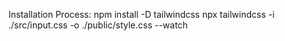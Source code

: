 Installation Process:
npm install -D tailwindcss
npx tailwindcss -i ./src/input.css -o ./public/style.css --watch
